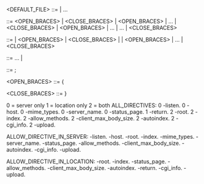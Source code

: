 <DEFAULT_FILE> ::= <SERVER>
            | <SERVER>...

<SERVER> ::= <OPEN_BRACES> | <CLOSE_BRACES>
        | <OPEN_BRACES> | <DIRACTIVE>... | <CLOSE_BRACES>
        | <OPEN_BRACES> | <DIRACTIVE>... | <LOCATION>... | <CLOSE_BRACES>

<LOCATION> ::= <WORD> | <OPEN_BRACES> | <CLOSE_BRACES>
            | <WORD> | <OPEN_BRACES> | <DIRECTIVE>... | <CLOSE_BRACES>

<DIRECTIVE> ::= <WORD>... | <SEMICOLON>

<SEMICOLON> ::= ;

<OPEN_BRACES> ::= {

<CLOSE_BRACES> ::= }

0 = server only
1 = location only
2 = both
ALL_DIRECTIVES:
0    -listen.
0    -host.
0    -mime_types.
0    -server_name.
0    -status_page.
1    -return.
2    -root.
2    -index.
2    -allow_methods.
2    -client_max_body_size.
2    -autoindex.
2    -cgi_info.
2    -upload.

ALLOW_DIRECTIVE_IN_SERVER:
    -listen.
    -host.
    -root.
    -index.
    -mime_types.
    -server_name.
    -status_page.
    -allow_methods.
    -client_max_body_size.
    -autoindex.
    -cgi_info.
    -upload.

ALLOW_DIRECTIVE_IN_LOCATION:
    -root.
    -index.
    -status_page.
    -allow_methods.
    -client_max_body_size.
    -autoindex.
    -return.
    -cgi_info.
    -upload.
